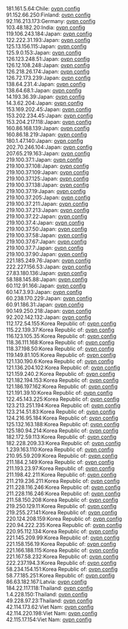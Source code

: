 181.161.5.64:Chile: [ovpn config](vpn/181_161_5_64.ovpn)  
91.152.66.250:Finland: [ovpn config](vpn/91_152_66_250.ovpn)  
92.116.213.173:Germany: [ovpn config](vpn/92_116_213_173.ovpn)  
103.48.182.20:India: [ovpn config](vpn/103_48_182_20.ovpn)  
119.106.243.184:Japan: [ovpn config](vpn/119_106_243_184.ovpn)  
122.222.31.193:Japan: [ovpn config](vpn/122_222_31_193.ovpn)  
125.13.156.115:Japan: [ovpn config](vpn/125_13_156_115.ovpn)  
125.9.0.153:Japan: [ovpn config](vpn/125_9_0_153.ovpn)  
126.123.248.51:Japan: [ovpn config](vpn/126_123_248_51.ovpn)  
126.12.108.248:Japan: [ovpn config](vpn/126_12_108_248.ovpn)  
126.218.26.174:Japan: [ovpn config](vpn/126_218_26_174.ovpn)  
126.72.173.239:Japan: [ovpn config](vpn/126_72_173_239.ovpn)  
138.64.231.4:Japan: [ovpn config](vpn/138_64_231_4.ovpn)  
138.64.68.1:Japan: [ovpn config](vpn/138_64_68_1.ovpn)  
14.193.36.39:Japan: [ovpn config](vpn/14_193_36_39.ovpn)  
14.3.62.204:Japan: [ovpn config](vpn/14_3_62_204.ovpn)  
153.169.202.45:Japan: [ovpn config](vpn/153_169_202_45.ovpn)  
153.202.234.45:Japan: [ovpn config](vpn/153_202_234_45.ovpn)  
153.204.217.118:Japan: [ovpn config](vpn/153_204_217_118.ovpn)  
160.86.168.139:Japan: [ovpn config](vpn/160_86_168_139.ovpn)  
160.86.18.219:Japan: [ovpn config](vpn/160_86_18_219.ovpn)  
180.1.47.140:Japan: [ovpn config](vpn/180_1_47_140.ovpn)  
202.70.246.104:Japan: [ovpn config](vpn/202_70_246_104.ovpn)  
207.65.219.163:Japan: [ovpn config](vpn/207_65_219_163.ovpn)  
219.100.37.1:Japan: [ovpn config](vpn/219_100_37_1.ovpn)  
219.100.37.108:Japan: [ovpn config](vpn/219_100_37_108.ovpn)  
219.100.37.109:Japan: [ovpn config](vpn/219_100_37_109.ovpn)  
219.100.37.125:Japan: [ovpn config](vpn/219_100_37_125.ovpn)  
219.100.37.138:Japan: [ovpn config](vpn/219_100_37_138.ovpn)  
219.100.37.19:Japan: [ovpn config](vpn/219_100_37_19.ovpn)  
219.100.37.205:Japan: [ovpn config](vpn/219_100_37_205.ovpn)  
219.100.37.211:Japan: [ovpn config](vpn/219_100_37_211.ovpn)  
219.100.37.213:Japan: [ovpn config](vpn/219_100_37_213.ovpn)  
219.100.37.22:Japan: [ovpn config](vpn/219_100_37_22.ovpn)  
219.100.37.4:Japan: [ovpn config](vpn/219_100_37_4.ovpn)  
219.100.37.50:Japan: [ovpn config](vpn/219_100_37_50.ovpn)  
219.100.37.58:Japan: [ovpn config](vpn/219_100_37_58.ovpn)  
219.100.37.67:Japan: [ovpn config](vpn/219_100_37_67.ovpn)  
219.100.37.7:Japan: [ovpn config](vpn/219_100_37_7.ovpn)  
219.100.37.90:Japan: [ovpn config](vpn/219_100_37_90.ovpn)  
221.185.249.76:Japan: [ovpn config](vpn/221_185_249_76.ovpn)  
222.227.156.53:Japan: [ovpn config](vpn/222_227_156_53.ovpn)  
27.83.180.136:Japan: [ovpn config](vpn/27_83_180_136.ovpn)  
58.188.145.88:Japan: [ovpn config](vpn/58_188_145_88.ovpn)  
60.112.91.166:Japan: [ovpn config](vpn/60_112_91_166.ovpn)  
60.147.3.93:Japan: [ovpn config](vpn/60_147_3_93.ovpn)  
60.238.170.229:Japan: [ovpn config](vpn/60_238_170_229.ovpn)  
60.91.186.31:Japan: [ovpn config](vpn/60_91_186_31.ovpn)  
90.149.250.218:Japan: [ovpn config](vpn/90_149_250_218.ovpn)  
92.202.142.132:Japan: [ovpn config](vpn/92_202_142_132.ovpn)  
112.172.54.155:Korea Republic of: [ovpn config](vpn/112_172_54_155.ovpn)  
115.22.139.37:Korea Republic of: [ovpn config](vpn/115_22_139_37.ovpn)  
116.123.105.35:Korea Republic of: [ovpn config](vpn/116_123_105_35.ovpn)  
118.36.111.168:Korea Republic of: [ovpn config](vpn/118_36_111_168.ovpn)  
118.37.198.50:Korea Republic of: [ovpn config](vpn/118_37_198_50.ovpn)  
119.149.81.105:Korea Republic of: [ovpn config](vpn/119_149_81_105.ovpn)  
121.130.190.6:Korea Republic of: [ovpn config](vpn/121_130_190_6.ovpn)  
121.136.204.102:Korea Republic of: [ovpn config](vpn/121_136_204_102.ovpn)  
121.159.240.2:Korea Republic of: [ovpn config](vpn/121_159_240_2.ovpn)  
121.182.194.153:Korea Republic of: [ovpn config](vpn/121_182_194_153.ovpn)  
121.186.197.162:Korea Republic of: [ovpn config](vpn/121_186_197_162.ovpn)  
121.191.39.10:Korea Republic of: [ovpn config](vpn/121_191_39_10.ovpn)  
122.45.143.225:Korea Republic of: [ovpn config](vpn/122_45_143_225.ovpn)  
123.213.251.194:Korea Republic of: [ovpn config](vpn/123_213_251_194.ovpn)  
123.214.51.83:Korea Republic of: [ovpn config](vpn/123_214_51_83.ovpn)  
124.216.95.184:Korea Republic of: [ovpn config](vpn/124_216_95_184.ovpn)  
125.132.163.188:Korea Republic of: [ovpn config](vpn/125_132_163_188.ovpn)  
125.180.94.214:Korea Republic of: [ovpn config](vpn/125_180_94_214.ovpn)  
182.172.59.113:Korea Republic of: [ovpn config](vpn/182_172_59_113.ovpn)  
182.228.209.33:Korea Republic of: [ovpn config](vpn/182_228_209_33.ovpn)  
1.239.163.110:Korea Republic of: [ovpn config](vpn/1_239_163_110.ovpn)  
210.95.59.209:Korea Republic of: [ovpn config](vpn/210_95_59_209.ovpn)  
211.184.2.149:Korea Republic of: [ovpn config](vpn/211_184_2_149.ovpn)  
211.193.23.97:Korea Republic of: [ovpn config](vpn/211_193_23_97.ovpn)  
211.198.42.211:Korea Republic of: [ovpn config](vpn/211_198_42_211.ovpn)  
211.219.236.211:Korea Republic of: [ovpn config](vpn/211_219_236_211.ovpn)  
211.228.116.246:Korea Republic of: [ovpn config](vpn/211_228_116_246.ovpn)  
211.228.116.246:Korea Republic of: [ovpn config](vpn/211_228_116_246.ovpn)  
211.58.150.208:Korea Republic of: [ovpn config](vpn/211_58_150_208.ovpn)  
219.250.129.11:Korea Republic of: [ovpn config](vpn/219_250_129_11.ovpn)  
219.255.27.141:Korea Republic of: [ovpn config](vpn/219_255_27_141.ovpn)  
220.124.208.159:Korea Republic of: [ovpn config](vpn/220_124_208_159.ovpn)  
220.94.222.235:Korea Republic of: [ovpn config](vpn/220_94_222_235.ovpn)  
220.95.112.134:Korea Republic of: [ovpn config](vpn/220_95_112_134.ovpn)  
221.145.209.99:Korea Republic of: [ovpn config](vpn/221_145_209_99.ovpn)  
221.158.156.19:Korea Republic of: [ovpn config](vpn/221_158_156_19.ovpn)  
221.166.188.115:Korea Republic of: [ovpn config](vpn/221_166_188_115.ovpn)  
221.167.58.232:Korea Republic of: [ovpn config](vpn/221_167_58_232.ovpn)  
222.237.194.3:Korea Republic of: [ovpn config](vpn/222_237_194_3.ovpn)  
58.234.154.151:Korea Republic of: [ovpn config](vpn/58_234_154_151.ovpn)  
58.77.185.251:Korea Republic of: [ovpn config](vpn/58_77_185_251.ovpn)  
86.63.182.167:Latvia: [ovpn config](vpn/86_63_182_167.ovpn)  
184.22.117.118:Thailand: [ovpn config](vpn/184_22_117_118.ovpn)  
1.4.228.150:Thailand: [ovpn config](vpn/1_4_228_150.ovpn)  
49.228.97.23:Thailand: [ovpn config](vpn/49_228_97_23.ovpn)  
42.114.173.62:Viet Nam: [ovpn config](vpn/42_114_173_62.ovpn)  
42.114.220.198:Viet Nam: [ovpn config](vpn/42_114_220_198.ovpn)  
42.115.17.154:Viet Nam: [ovpn config](vpn/42_115_17_154.ovpn)  
